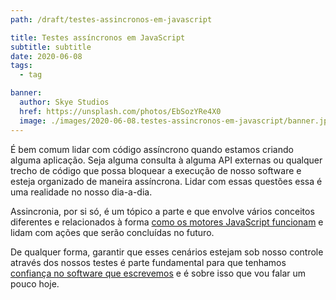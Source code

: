 ```yaml
---
path: /draft/testes-assincronos-em-javascript

title: Testes assíncronos em JavaScript
subtitle: subtitle
date: 2020-06-08
tags:
  - tag

banner:
  author: Skye Studios
  href: https://unsplash.com/photos/EbSozYRe4X0
  image: ./images/2020-06-08.testes-assincronos-em-javascript/banner.jpg
---
```


É bem comum lidar com código assíncrono quando estamos criando alguma aplicação. Seja alguma consulta à alguma API externas ou qualquer trecho de código que possa bloquear a execução de nosso software e esteja organizado de maneira assíncrona. Lidar com essas questões essa é uma realidade no nosso dia-a-dia.

Assincronia, por si só, é um tópico a parte e que envolve vários conceitos diferentes e relacionados à forma [como os motores JavaScript funcionam](https://gabrieluizramos.com.br/entendendo-o-v8-peca-por-peca/) e lidam com ações que serão concluídas no futuro.

De qualquer forma, garantir que esses cenários estejam sob nosso controle através dos nossos testes é parte fundamental para que tenhamos [confiança no software que escrevemos](https://gabrieluizramos.com.br/voce-confia-em-si/) e é sobre isso que vou falar um pouco hoje.

<!-- https://jestjs.io/docs/pt-BR/asynchronous -->
